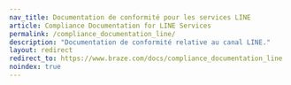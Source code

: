 ```yaml
---
nav_title: Documentation de conformité pour les services LINE
article: Compliance Documentation for LINE Services
permalink: /compliance_documentation_line/
description: "Documentation de conformité relative au canal LINE."
layout: redirect
redirect_to: https://www.braze.com/docs/compliance_documentation_line
noindex: true
---
```


<!--
This redirect page exists only to funnel users to the English version of this statement. It should exist only in English and Japanese.
-->